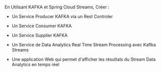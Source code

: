 En Utilisant KAFKA et Spring Cloud Streams, Créer : 


- Un Service Producer KAFKA via un Rest Controler 


- Un Service Consumer KAFKA 


- Un Service Supplier KAFKA 


- Un Service de Data Analytics Real Time Stream Processing avec Kaflka Streams 


- Une application Web qui permet d'afficher les résultats du Stream Data Analytics en temps réel
